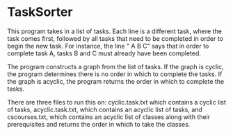 # TaskSorter

This program takes in a list of tasks. Each line is a different task, where the task comes first, followed by all tasks that
need to be completed in order to begin the new task. For instance, the line " A B C" says that in order to complete task A, tasks
B and C must already have been completed.

The program constructs a graph from the list of tasks. If the graph is cyclic, the program determines there is no order in which to complete the tasks.
If the graph is acyclic, the program returns the order in which to complete the tasks.

There are three files to run this on: cyclic.task.txt which contains a cyclic list of tasks, acyclic.task.txt, which contains an acyclic list of tasks, and cscourses.txt, which contains an acyclic list of classes along with their prerequisites and returns the order in which to take the classes.
